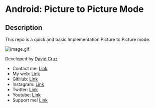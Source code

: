 # Android: Picture to Picture Mode

## Description
This repo is a quick and basic Implementation Picture to Picture mode.

![image.gif](images/image.gif)

Developed by [David Cruz](https://medium.com/@dacran)

* Contact me: [Link](https://www.davidcruz.co.uk/contact)
* My web: [Link](https://www.davidcruz.co.uk/)
* GitHub: [Link](https://github.com/DavidCruzUK)
* Instagram: [Link](https://www.instagram.com/dacran/)
* Twitter: [Link](https://twitter.com/davidcruzuk)
* Youtube: [Link](https://youtube.com/c/DavidCruzAnaya)
* Support me! [Link](https://www.patreon.com/davidcruzuk)

